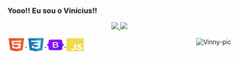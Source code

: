 ### Yooo!! Eu sou o Vinícius!!

<div align="center">
  <a href="https://github.com/Vinny-86">
  <img height="150em" src="https://github-readme-stats.vercel.app/api?username=Vinny-86&show_icons=true&theme=graywhite&include_all_commits=true&count_private=true"/>
  <img height="150em" src="https://github-readme-stats.vercel.app/api/top-langs/?username=Vinny-86&layout=compact&langs_count=7&theme=graywhite"/>
</div>
<div style="display: inline_block"><br>
  <img align="center" alt="Vinny-HTML" height="30" width="40" src="https://raw.githubusercontent.com/devicons/devicon/master/icons/html5/html5-original.svg">
  <img align="center" alt="Vinny-CSS" height="30" width="40" src="https://raw.githubusercontent.com/devicons/devicon/master/icons/css3/css3-original.svg">
  <img align="center" alt="Vinny-Python" height="30" width="40" src="https://raw.githubusercontent.com/devicons/devicon/master/icons/bootstrap/bootstrap-original.svg">
  <img align="center" alt="Vinny-Js" height="30" width="40" src="https://raw.githubusercontent.com/devicons/devicon/master/icons/javascript/javascript-plain.svg">
  <!--<img align="center" alt="Vinny-React" height="30" width="40" src="https://raw.githubusercontent.com/devicons/devicon/master/icons/react/react-original.svg">-->
  <!--<img align="right" alt="Vinny-pic" height="150" src="https://25.media.tumblr.com/tumblr_md2jwr9LuP1rao0vlo1_r1_500.gif">-->
  <img align="right" alt="Vinny-pic" height="100" src="https://64.media.tumblr.com/b4938cef2e0b59432d1f37c5fccf1fbd/f8f55c16ff5c6226-a2/s1280x1920/1fb08ac620f421d232631b32e6b25944cc7b65bc.gifv">
</div>
  
##
